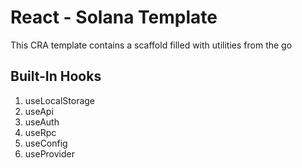 <h1>React - Solana Template</h1>
<p>This CRA template contains a scaffold filled with utilities from the go</p>

<h2>Built-In Hooks</h2>
<ol>
  <li>useLocalStorage</li>
  <li>useApi</li>
  <li>useAuth</li>
  <li>useRpc</li>
  <li>useConfig</li>
  <li>useProvider</li>
</ol>
